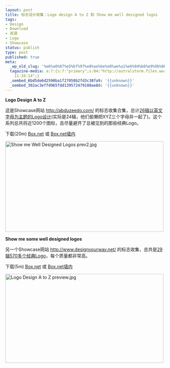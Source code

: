 ```yaml
---
layout: post
title: 标志设计收集：Logo design A to Z 和 Show me well designed logos
tags:
- Design
- Download
- 资源
- Logo
- Showcase
status: publish
type: post
published: true
meta:
  _wp_old_slug: '%e6%a0%87%e5%bf%97%e8%ae%be%e8%ae%a1%e6%94%b6%e9%9b%86%ef%bc%9alogo-design-a-to-z-%e5%92%8c-show-me-well-designed-logos'
  tagazine-media: a:7:{s:7:"primary";s:84:"http://astralstorm.files.wordpress.com/2011/06/show_me_well_designed_logos_prev2.jpg";s:6:"images";a:4:{s:84:"http://astralstorm.files.wordpress.com/2011/06/show_me_well_designed_logos_prev2.jpg";a:6:{s:8:"file_url";s:84:"http://astralstorm.files.wordpress.com/2011/06/show_me_well_designed_logos_prev2.jpg";s:5:"width";s:4:"2312";s:6:"height";s:4:"1326";s:4:"type";s:5:"image";s:4:"area";s:7:"3065712";s:9:"file_path";s:0:"";}s:71:"http://astralstorm.files.wordpress.com/2011/06/zrtn_002p4f2dcb7f_tn.jpg";a:6:{s:8:"file_url";s:71:"http://astralstorm.files.wordpress.com/2011/06/zrtn_002p4f2dcb7f_tn.jpg";s:5:"width";s:3:"500";s:6:"height";s:3:"286";s:4:"type";s:5:"image";s:4:"area";s:6:"143000";s:9:"file_path";s:0:"";}s:77:"http://astralstorm.files.wordpress.com/2011/06/logo_design_a_to_z_preview.jpg";a:6:{s:8:"file_url";s:77:"http://astralstorm.files.wordpress.com/2011/06/logo_design_a_to_z_preview.jpg";s:5:"width";s:4:"2000";s:6:"height";s:4:"1125";s:4:"type";s:5:"image";s:4:"area";s:7:"2250000";s:9:"file_path";s:0:"";}s:71:"http://astralstorm.files.wordpress.com/2011/06/zrtn_001n13f54509_tn.jpg";a:6:{s:8:"file_url";s:71:"http://astralstorm.files.wordpress.com/2011/06/zrtn_001n13f54509_tn.jpg";s:5:"width";s:3:"500";s:6:"height";s:3:"281";s:4:"type";s:5:"image";s:4:"area";s:6:"140500";s:9:"file_path";s:0:"";}}s:6:"videos";a:0:{}s:11:"image_count";s:1:"4";s:6:"author";s:8:"24007445";s:7:"blog_id";s:8:"23873706";s:9:"mod_stamp";s:19:"2011-06-30
    11:34:14";}
  _oembed_6bd5de6d2590ba1f27058b2fd3c38fa9: '{{unknown}}'
  _oembed_302ac3effd965fdd139572479108ae8d: '{{unknown}}'
---
```

<strong>Logo Design A to Z</strong>

这是Showcase网站 <a href="http://abduzeedo.com/">http://abduzeedo.com/</a> 的标志收集合集，总计<a href="http://abduzeedo.com/search/node/&quot;Logo Design A to Z&quot;">26辑以英文字母为主题的Logo设计</a>(实际是24辑，他们偷懒把XYZ三个字母并一起了)。这个系列总共将近1200个图标，且尽量避开了总被见到的那些经典Logo。

下载(20m) <a href="http://www.box.net/shared/gybfzhf9ucdiut0rx1hr">Box.net</a> 或 <a href="http://www.boxcn.net/shared/gybfzhf9ucdiut0rx1hr">Box.net墙内</a>

<a title="Show me Well Designed Logos prev2.jpg" href="http://astralstorm.files.wordpress.com/2011/06/show_me_well_designed_logos_prev2.jpg"><img style="border:#000000 1px;" src="http://astralstorm.files.wordpress.com/2011/06/zrtn_002p4f2dcb7f_tn.jpg" alt="Show me Well Designed Logos prev2.jpg" width="500" height="286" border="0" /></a>

<strong>Show me some well designed logos</strong>

另一个Showcase网站 <a href="http://www.designyourway.net/">http://www.designyourway.net/</a> 的标志收集，总共是<a href="http://www.designyourway.net/blog/page/2/?s=&quot;Show+me+some+well+designed+logos!&quot;">29辑570多个经典Logo</a>，每个质量都非常高。

下载(5m) <a href="http://www.box.net/shared/bo9l7ofmsm4v93a18xfm">Box.net</a> 或 <a href="http://www.boxcn.net/shared/bo9l7ofmsm4v93a18xfm">Box.net墙内</a>

<a title="Logo Design A to Z preview.jpg" href="http://astralstorm.files.wordpress.com/2011/06/logo_design_a_to_z_preview.jpg"><img style="border:#000000 1px;" src="http://astralstorm.files.wordpress.com/2011/06/zrtn_001n13f54509_tn.jpg" alt="Logo Design A to Z preview.jpg" width="500" height="281" border="0" /></a>
